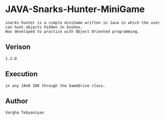 # JAVA-Snarks-Hunter-MiniGame
    snarks hunter is a simple miniGame written in Java in which the user can hunt objects hidden in bushes. 
    Was developed to practice with Object Oriented programming.  

## Verison
    1.2.0

## Execution 
    in any JAVA IDK through the GameDrive class.
  
## Author
    Vargha Tebyaniyan

